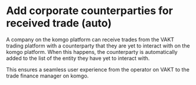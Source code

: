 
# Add corporate counterparties for received trade \(auto\)

A company on the komgo platform can receive trades from the VAKT trading platform with a counterparty that they are yet to interact with on the komgo platform. When this happens, the counterparty is automatically added to the list of the entity they have yet to interact with.

This ensures a seamless user experience from the operator on VAKT to the trade finance manager on komgo.


